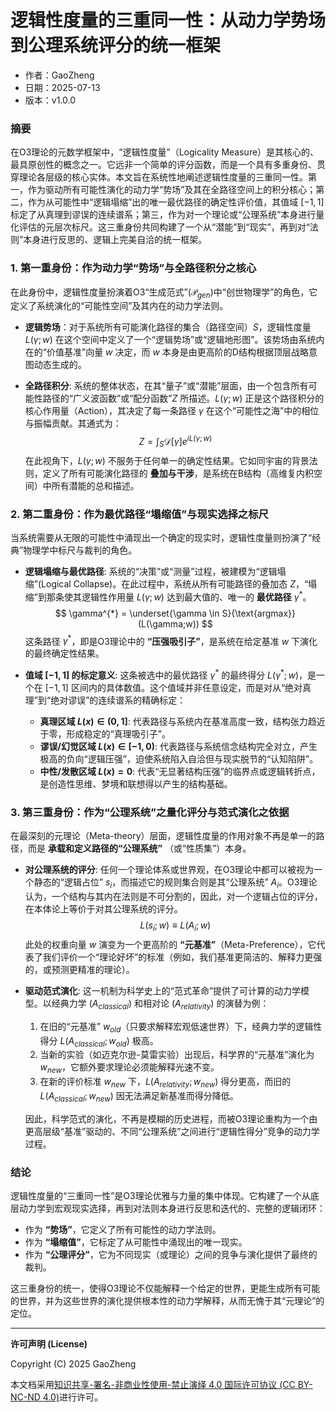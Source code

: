 # **逻辑性度量的三重同一性：从动力学势场到公理系统评分的统一框架**

- 作者：GaoZheng
- 日期：2025-07-13
- 版本：v1.0.0

### 摘要

在O3理论的元数学框架中，“逻辑性度量”（Logicality Measure）是其核心的、最具原创性的概念之一。它远非一个简单的评分函数，而是一个具有多重身份、贯穿理论各层级的核心实体。本文旨在系统性地阐述逻辑性度量的三重同一性。第一，作为驱动所有可能性演化的动力学“势场”及其在全路径空间上的积分核心；第二，作为从可能性中“逻辑塌缩”出的唯一最优路径的确定性评价值，其值域 $[-1, 1]$ 标定了从真理到谬误的连续谱系；第三，作为对一个理论或“公理系统”本身进行量化评估的元层次标尺。这三重身份共同构建了一个从“潜能”到“现实”，再到对“法则”本身进行反思的、逻辑上完美自洽的统一框架。

### 1. 第一重身份：作为动力学“势场”与全路径积分之核心

在此身份中，逻辑性度量扮演着O3“生成范式”($\mathcal{P}_{gen}$)中“创世物理学”的角色，它定义了系统演化的“可能性空间”及其内在的动力学法则。

* **逻辑势场**：对于系统所有可能演化路径的集合（路径空间）$S$，逻辑性度量 $L(\gamma;w)$ 在这个空间中定义了一个“逻辑势场”或“逻辑地形图”。该势场由系统内在的“价值基准”向量 $w$ 决定，而 $w$ 本身是由更高阶的D结构根据顶层战略意图动态生成的。

* **全路径积分**: 系统的整体状态，在其“量子”或“潜能”层面，由一个包含所有可能性路径的“广义波函数”或“配分函数”$Z$ 所描述。$L(\gamma;w)$ 正是这个路径积分的核心作用量（Action），其决定了每一条路径 $\gamma$ 在这个“可能性之海”中的相位与振幅贡献。其通式为：
    $$
    Z = \int_{S}\mathcal{D}[\gamma]e^{iL(\gamma;w)}
    $$
    在此视角下，$L(\gamma;w)$ 不服务于任何单一的确定性结果。它如同宇宙的背景法则，定义了所有可能演化路径的 **叠加与干涉**，是系统在B结构（高维复内积空间）中所有潜能的总和描述。

### 2. 第二重身份：作为最优路径“塌缩值”与现实选择之标尺

当系统需要从无限的可能性中涌现出一个确定的现实时，逻辑性度量则扮演了“经典”物理学中标尺与裁判的角色。

* **逻辑塌缩与最优路径**: 系统的“决策”或“测量”过程，被建模为“逻辑塌缩”(Logical Collapse)。在此过程中，系统从所有可能路径的叠加态 $Z$，“塌缩”到那条使其逻辑性作用量 $L(\gamma;w)$ 达到最大值的、唯一的 **最优路径** $\gamma^*$。
    $$
    \gamma^{*} = \underset{\gamma \in S}{\text{argmax}} (L(\gamma;w))
    $$
    这条路径 $\gamma^*$，即是O3理论中的 **“压强吸引子”**，是系统在给定基准 $w$ 下演化的最终确定性结果。

* **值域 $[-1, 1]$ 的标定意义**: 这条被选中的最优路径 $\gamma^*$ 的最终得分 $L(\gamma^*;w)$，是一个在 $[-1, 1]$ 区间内的具体数值。这个值域并非任意设定，而是对从“绝对真理”到“绝对谬误”的连续谱系的精确标定：
    * **真理区域 $L(x) \in (0, 1]$**: 代表路径与系统内在基准高度一致，结构张力趋近于零，形成稳定的“真理吸引子”。
    * **谬误/幻觉区域 $L(x) \in [-1, 0)$**: 代表路径与系统信念结构完全对立，产生极高的负向“逻辑压强”，迫使系统陷入自洽但与现实脱节的“认知陷阱”。
    * **中性/发散区域 $L(x) = 0$**: 代表“无显著结构压强”的临界点或逻辑转折点，是创造性思维、梦境和联想得以产生的结构基础。

### 3. 第三重身份：作为“公理系统”之量化评分与范式演化之依据

在最深刻的元理论（Meta-theory）层面，逻辑性度量的作用对象不再是单一的路径，而是 **承载和定义路径的“公理系统”** （或“性质集”）本身。

* **对公理系统的评分**: 任何一个理论体系或世界观，在O3理论中都可以被视为一个静态的“逻辑占位” $s_i$，而描述它的规则集合则是其“公理系统” $A_i$。O3理论认为，一个结构与其内在法则是不可分割的，因此，对一个逻辑占位的评分，在本体论上等价于对其公理系统的评分。
    $$
    L(s_i; w) \equiv L(A_i; w)
    $$
    此处的权重向量 $w$ 演变为一个更高阶的 **“元基准”**（Meta-Preference），它代表了我们评价一个“理论好坏”的标准（例如，我们基准更简洁的、解释力更强的，或预测更精准的理论）。

* **驱动范式演化**: 这一机制为科学史上的“范式革命”提供了可计算的动力学模型。以经典力学 ($A_{classical}$) 和相对论 ($A_{relativity}$) 的演替为例：
    1.  在旧的“元基准” $w_{old}$（只要求解释宏观低速世界）下，经典力学的逻辑性得分 $L(A_{classical}; w_{old})$ 极高。
    2.  当新的实验（如迈克尔逊-莫雷实验）出现后，科学界的“元基准”演化为 $w_{new}$，它额外要求理论必须能解释光速不变。
    3.  在新的评价标准 $w_{new}$ 下，$L(A_{relativity}; w_{new})$ 得分更高，而旧的 $L(A_{classical}; w_{new})$ 因无法满足新基准而得分降低。
    
    因此，科学范式的演化，不再是模糊的历史进程，而被O3理论重构为一个由更高层级“基准”驱动的、不同“公理系统”之间进行“逻辑性得分”竞争的动力学过程。

### 结论

逻辑性度量的“三重同一性”是O3理论优雅与力量的集中体现。它构建了一个从底层动力学到宏观现实选择，再到对法则本身进行反思和迭代的、完整的逻辑闭环：

* 作为 **“势场”**，它定义了所有可能性的动力学法则。
* 作为 **“塌缩值”**，它标定了从可能性中涌现出的唯一现实。
* 作为 **“公理评分”**，它为不同现实（或理论）之间的竞争与演化提供了最终的裁判。

这三重身份的统一，使得O3理论不仅能解释一个给定的世界，更能生成所有可能的世界，并为这些世界的演化提供根本性的动力学解释，从而无愧于其“元理论”的定位。

---

**许可声明 (License)**

Copyright (C) 2025 GaoZheng 

本文档采用[知识共享-署名-非商业性使用-禁止演绎 4.0 国际许可协议 (CC BY-NC-ND 4.0)](https://creativecommons.org/licenses/by-nc-nd/4.0/deed.zh-Hans)进行许可。
